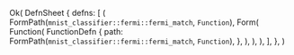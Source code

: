 Ok(
    DefnSheet {
        defns: [
            (
                FormPath(`mnist_classifier::fermi::fermi_match`, `Function`),
                Form(
                    Function(
                        FunctionDefn {
                            path: FormPath(`mnist_classifier::fermi::fermi_match`, `Function`),
                        },
                    ),
                ),
            ),
        ],
    },
)